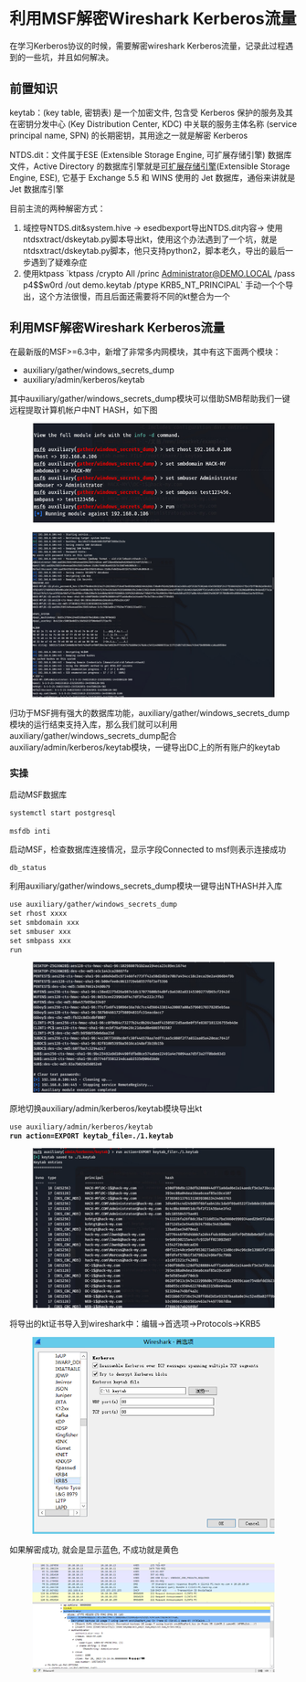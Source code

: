 # 利用MSF解密Wireshark Kerberos流量

在学习Kerberos协议的时候，需要解密wireshark Kerberos流量，记录此过程遇到的一些坑，并且如何解决。

## 前置知识

keytab：(key table, 密钥表) 是一个加密文件, 包含受 Kerberos 保护的服务及其在密钥分发中心 (Key Distribution Center, KDC) 中关联的服务主体名称 (service principal name, SPN) 的长期密钥，其用途之一就是解密 Kerberos

NTDS.dit：文件属于ESE (Extensible Storage Engine, 可扩展存储引擎) 数据库文件，Active Directory 的数据库引擎就是[可扩展存储引擎](https://learn.microsoft.com/en-us/windows/win32/extensible-storage-engine/extensible-storage-engine)(Extensible Storage Engine, ESE), 它基于 Exchange 5.5 和 WINS 使用的 Jet 数据库，通俗来讲就是 Jet 数据库引擎

目前主流的两种解密方式：

1. 域控导NTDS.dit\&system.hive -> esedbexport导出NTDS.dit内容-> 使用ntdsxtract/dskeytab.py脚本导出kt，使用这个办法遇到了一个坑，就是ntdsxtract/dskeytab.py脚本，他只支持python2，脚本老久，导出的最后一步遇到了疑难杂症
2. 使用ktpass \`ktpass /crypto All /princ Administrator@DEMO.LOCAL /pass p4\$$w0rd /out demo.keytab /ptype KRB5\_NT\_PRINCIPAL\` 手动一个个导出，这个方法很慢，而且后面还需要将不同的kt整合为一个

## 利用MSF解密Wireshark Kerberos流量

在最新版的MSF>=6.3中，新增了非常多内网模块，其中有这下面两个模块：

* auxiliary/gather/windows\_secrets\_dump
* auxiliary/admin/kerberos/keytab

其中auxiliary/gather/windows\_secrets\_dump模块可以借助SMB帮助我们一键远程提取计算机帐户中NT HASH，如下图

<figure><img src="../../.gitbook/assets/image (53).png" alt=""><figcaption></figcaption></figure>

<figure><img src="../../.gitbook/assets/image (20).png" alt=""><figcaption></figcaption></figure>

归功于MSF拥有强大的数据库功能，auxiliary/gather/windows\_secrets\_dump模块的运行结束支持入库，那么我们就可以利用auxiliary/gather/windows\_secrets\_dump配合auxiliary/admin/kerberos/keytab模块，一键导出DC上的所有账户的keytab

### 实操

启动MSF数据库

```
systemctl start postgresql

msfdb inti
```

启动MSF，检查数据库连接情况，显示字段Connected to msf则表示连接成功

```
db_status
```

利用auxiliary/gather/windows\_secrets\_dump模块一键导出NTHASH并入库

```
use auxiliary/gather/windows_secrets_dump
set rhost xxxx
set smbdomain xxx
set smbuser xxx
set smbpass xxx
run
```

<figure><img src="../../.gitbook/assets/image (19).png" alt=""><figcaption></figcaption></figure>

原地切换auxiliary/admin/kerberos/keytab模块导出kt

<pre><code>use auxiliary/admin/kerberos/keytab
<strong>run action=EXPORT keytab_file=./1.keytab
</strong></code></pre>

<figure><img src="../../.gitbook/assets/image (57).png" alt=""><figcaption></figcaption></figure>

将导出的kt证书导入到wireshark中：编辑->首选项->Protocols->KRB5

<figure><img src="../../.gitbook/assets/image (24).png" alt=""><figcaption></figcaption></figure>

如果解密成功, 就会是显示蓝色, 不成功就是黄色

<figure><img src="../../.gitbook/assets/image (54).png" alt=""><figcaption></figcaption></figure>
